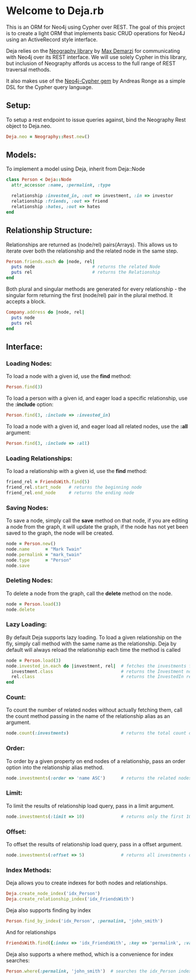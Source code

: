 Welcome to Deja.rb
==================
This is an ORM for Neo4j using Cypher over REST. The goal of this project is to create a light ORM that implements basic CRUD operations for Neo4J using an ActiveRecord style interface.

Deja relies on the [Neography library](https://github.com/maxdemarzi/neography) by [Max Demarzi](http://maxdemarzi.com/) for communicating with Neo4j over its REST interface. We will use solely Cypher in this library, but inclusion of Neography affords us access to the full range of REST traversal methods.


It also makes use of the [Neo4j-Cypher gem](https://github.com/andreasronge/neo4j-cypher) by Andreas Ronge as a simple DSL for the Cypher query language.


Setup:
-----
To setup a rest endpoint to issue queries against, bind the Neography Rest object to Deja.neo.
  ```ruby
  Deja.neo = Neography::Rest.new()
  ```
Models:
------
To implement a model using Deja, inherit from Deja::Node
  ```ruby
  class Person < Deja::Node
    attr_accessor :name, :permalink, :type

    relationship :invested_in, :out => investment, :in => investor
    relationship :friends, :out => friend 
    relationship :hates, :out => hates
  end
  ```
Relationship Structure:
-----------------------
Relationships are returned as (node/rel) pairs(Arrays). This allows us to iterate over both the relationship and the related node in the same step.
  ```ruby
  Person.friends.each do |node, rel|
    puts node                      # returns the related Node
    puts rel                       # returns the Relationship
  end
  ```

Both plural and singular methods are generated for every relationship - the singular form returning the first (node/rel) pair in the plural method. It accepts a block.
  ```ruby
  Company.address do |node, rel|
    puts node
    puts rel
  end
  ```

Interface:
----------
### Loading Nodes:
To load a node with a given id, use the **find** method:
  ```ruby
  Person.find(3)
  ```
To load a person with a given id, and eager load a specific relationship, use the **:include** option:
  ```ruby
  Person.find(3, :include => :invested_in)
  ```
To load a node with a given id, and eager load all related nodes, use the **:all** argument:
  ```ruby
  Person.find(3, :include => :all)
  ```

### Loading Relationships:
To load a relationship with a given id, use the **find** method:
  ```ruby
  friend_rel = FriendsWith.find(5)
  friend_rel.start_node   # returns the beginning node
  friend_rel.end_node     # returns the ending node
  ```

### Saving Nodes:
To save a node, simply call the **save** method on that node, if you are editing a node from the graph, it will update the graph, if the node has not yet been saved to the graph, the node will be created.
  ```ruby
  node = Person.new()
  node.name      = "Mark Twain"
  node.permalink = "mark_twain"
  node.type      = "Person"
  node.save
  ```
### Deleting Nodes:
To delete a node from the graph, call the **delete** method on the node.
  ```ruby
  node = Person.load(3)
  node.delete
  ```
### Lazy Loading:
By default Deja supports lazy loading. To load a given relationship on the fly, simply call method with the same name as the relationship. Deja by default will always reload the relationship each time the method is called
  ```ruby
  node = Person.load(3)
  node.invested_in.each do |investment, rel|  # fetches the investments from the graph
    investment.class                          # returns the Investment node object
    rel.class                                 # returns the InvestedIn relationship object
  end
  ```

### Count:
To count the number of related nodes without actually fetching them, call the count method passing in the name of the relationship alias as an argument.
  ```ruby
  node.count(:investments)                    # returns the total count of all investments
  ```

### Order:
To order by a given property on end nodes of a relationship, pass an order option into the relationship alias method.
  ```ruby
  node.investments(:order => 'name ASC')      # returns the related nodes ordered by name
  ```
  
### Limit:
To limit the results of relationship load query, pass in a limit argument.
  ```ruby
  node.investments(:limit => 10)              # returns only the first 10 investments
  ```

### Offset:
To offset the results of relationship load query, pass in a offset argument.
  ```ruby
  node.investments(:offset => 5)              # returns all investments offset by the first 5
  ```

### Index Methods:
Deja allows you to create indexes for both nodes and relationships.
  ```ruby
  Deja.create_node_index('idx_Person')
  Deja.create_relationship_index('idx_FriendsWith')
  ```

Deja also supports finding by index
  ```ruby
  Person.find_by_index('idx_Person', :permalink, 'john_smith')
  ```
And for relationships
  ```ruby
  FriendsWith.find({:index => 'idx_FriendsWith', :key => 'permalink', :value => 'john_and_mary'})
  ```

Deja also supports a where method, which is a convenience for index searches:
  ```ruby
  Person.where(:permalink, 'john_smith')  # searches the idx_Person index for permalink of john_smith
  ```


